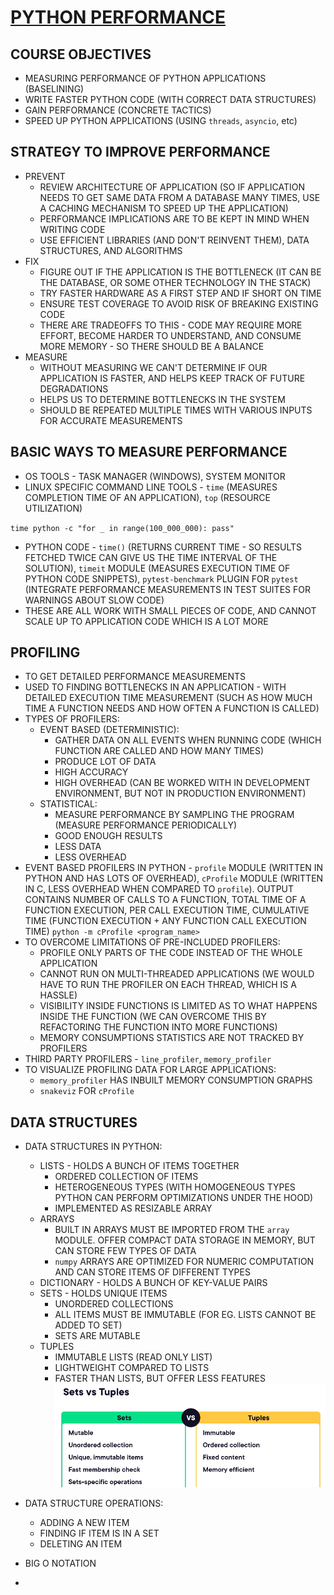 # [PYTHON PERFORMANCE](https://app.pluralsight.com/library/courses/python-3-performance/)

## COURSE OBJECTIVES

- MEASURING PERFORMANCE OF PYTHON APPLICATIONS (BASELINING)
- WRITE FASTER PYTHON CODE (WITH CORRECT DATA STRUCTURES)
- GAIN PERFORMANCE (CONCRETE TACTICS)
- SPEED UP PYTHON APPLICATIONS (USING `threads`, `asyncio`, etc)

## STRATEGY TO IMPROVE PERFORMANCE

- PREVENT
	- REVIEW ARCHITECTURE OF APPLICATION (SO IF APPLICATION NEEDS TO GET SAME DATA FROM A DATABASE MANY TIMES, USE A CACHING MECHANISM TO SPEED UP THE APPLICATION)
	- PERFORMANCE IMPLICATIONS ARE TO BE KEPT IN MIND WHEN WRITING CODE
	- USE EFFICIENT LIBRARIES (AND DON'T REINVENT THEM), DATA STRUCTURES, AND ALGORITHMS
- FIX
	- FIGURE OUT IF THE APPLICATION IS THE BOTTLENECK (IT CAN BE THE DATABASE, OR SOME OTHER TECHNOLOGY IN THE STACK)
	- TRY FASTER HARDWARE AS A FIRST STEP AND IF SHORT ON TIME
	- ENSURE TEST COVERAGE TO AVOID RISK OF BREAKING EXISTING CODE
	- THERE ARE TRADEOFFS TO THIS - CODE MAY REQUIRE MORE EFFORT, BECOME HARDER TO UNDERSTAND, AND CONSUME MORE MEMORY - SO THERE SHOULD BE A BALANCE
- MEASURE
	- WITHOUT MEASURING WE CAN'T DETERMINE IF OUR APPLICATION IS FASTER, AND HELPS KEEP TRACK OF FUTURE DEGRADATIONS
	- HELPS US TO DETERMINE BOTTLENECKS IN THE SYSTEM
	- SHOULD BE REPEATED MULTIPLE TIMES WITH VARIOUS INPUTS FOR ACCURATE MEASUREMENTS

## BASIC WAYS TO MEASURE PERFORMANCE

- OS TOOLS - TASK MANAGER (WINDOWS), SYSTEM MONITOR
- LINUX SPECIFIC COMMAND LINE TOOLS - `time` (MEASURES COMPLETION TIME OF AN APPLICATION), `top` (RESOURCE UTILIZATION)

`time python -c "for _ in range(100_000_000): pass"`

- PYTHON CODE - `time()` (RETURNS CURRENT TIME - SO RESULTS FETCHED TWICE CAN GIVE US THE TIME INTERVAL OF THE SOLUTION), `timeit` MODULE (MEASURES EXECUTION TIME OF PYTHON CODE SNIPPETS), `pytest-benchmark` PLUGIN FOR `pytest` (INTEGRATE PERFORMANCE MEASUREMENTS IN TEST SUITES FOR WARNINGS ABOUT SLOW CODE)
- THESE ARE ALL WORK WITH SMALL PIECES OF CODE, AND CANNOT SCALE UP TO APPLICATION CODE WHICH IS A LOT MORE

## PROFILING

- TO GET DETAILED PERFORMANCE MEASUREMENTS
- USED TO FINDING BOTTLENECKS IN AN APPLICATION - WITH DETAILED EXECUTION TIME MEASUREMENT (SUCH AS HOW MUCH TIME A FUNCTION NEEDS AND HOW OFTEN A FUNCTION IS CALLED)
- TYPES OF PROFILERS:
	- EVENT BASED (DETERMINISTIC):
		- GATHER DATA ON ALL EVENTS WHEN RUNNING CODE (WHICH FUNCTION ARE CALLED AND HOW MANY TIMES)
		- PRODUCE LOT OF DATA
		- HIGH ACCURACY
		- HIGH OVERHEAD (CAN BE WORKED WITH IN DEVELOPMENT ENVIRONMENT, BUT NOT IN PRODUCTION ENVIRONMENT)
	- STATISTICAL:
		- MEASURE PERFORMANCE BY SAMPLING THE PROGRAM (MEASURE PERFORMANCE PERIODICALLY)
		- GOOD ENOUGH RESULTS
		- LESS DATA
		- LESS OVERHEAD
- EVENT BASED PROFILERS IN PYTHON - `profile` MODULE (WRITTEN IN PYTHON AND HAS LOTS OF OVERHEAD), `cProfile` MODULE (WRITTEN IN C, LESS OVERHEAD WHEN COMPARED TO `profile`). OUTPUT CONTAINS NUMBER OF CALLS TO A FUNCTION, TOTAL TIME OF A FUNCTION EXECUTION, PER CALL EXECUTION TIME, CUMULATIVE TIME (FUNCTION EXECUTION + ANY FUNCTION CALL EXECUTION TIME)
`python -m cProfile <program_name>`
- TO OVERCOME LIMITATIONS OF PRE-INCLUDED PROFILERS:
	- PROFILE ONLY PARTS OF THE CODE INSTEAD OF THE WHOLE APPLICATION
	- CANNOT RUN ON MULTI-THREADED APPLICATIONS (WE WOULD HAVE TO RUN THE PROFILER ON EACH THREAD, WHICH IS A HASSLE)
	- VISIBILITY INSIDE FUNCTIONS IS LIMITED AS TO WHAT HAPPENS INSIDE THE FUNCTION (WE CAN OVERCOME THIS BY REFACTORING THE FUNCTION INTO MORE FUNCTIONS)
	- MEMORY CONSUMPTIONS STATISTICS ARE NOT TRACKED BY PROFILERS
- THIRD PARTY PROFILERS - `line_profiler`, `memory_profiler`
- TO VISUALIZE PROFILING DATA FOR LARGE APPLICATIONS:
	- `memory_profiler` HAS INBUILT MEMORY CONSUMPTION GRAPHS
	- `snakeviz` FOR `cProfile`

## DATA STRUCTURES

- DATA STRUCTURES IN PYTHON:
	- LISTS - HOLDS A BUNCH OF ITEMS TOGETHER
		- ORDERED COLLECTION OF ITEMS
		- HETEROGENEOUS TYPES (WITH HOMOGENEOUS TYPES PYTHON CAN PERFORM OPTIMIZATIONS UNDER THE HOOD)
		- IMPLEMENTED AS RESIZABLE ARRAY
	- ARRAYS
		- BUILT IN ARRAYS MUST BE IMPORTED FROM THE `array` MODULE. OFFER COMPACT DATA STORAGE IN MEMORY, BUT CAN STORE FEW TYPES OF DATA
		- `numpy` ARRAYS ARE OPTIMIZED FOR NUMERIC COMPUTATION AND CAN STORE ITEMS OF DIFFERENT TYPES
	- DICTIONARY - HOLDS A BUNCH OF KEY-VALUE PAIRS
	- SETS - HOLDS UNIQUE ITEMS
		- UNORDERED COLLECTIONS
		- ALL ITEMS MUST BE IMMUTABLE (FOR EG. LISTS CANNOT BE ADDED TO SET)
		- SETS ARE MUTABLE
	- TUPLES
		- IMMUTABLE LISTS (READ ONLY LIST)
		- LIGHTWEIGHT COMPARED TO LISTS
		- FASTER THAN LISTS, BUT OFFER LESS FEATURES
	![sets-vs-tuple](image.png)
	
- DATA STRUCTURE OPERATIONS:
	- ADDING A NEW ITEM
	- FINDING IF ITEM IS IN A SET
	- DELETING AN ITEM
- BIG O NOTATION
- 